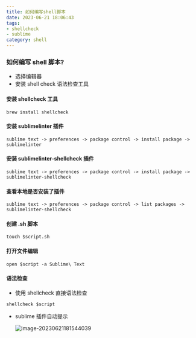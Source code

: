```yaml
---
title: 如何编写shell脚本
date: 2023-06-21 18:06:43
tags: 
- shellcheck
- sublime
category: shell
---
```



### 如何编写 shell  脚本?

* 选择编辑器
* 安装 shell check 语法检查工具

#### 安装 shellcheck 工具

```shell
brew install shellcheck
```

<!--more-->

#### 安装 sublimelinter 插件

```text
sublime text -> preferences -> package control -> install package -> sublimelinter
```

#### 安装 sublimelinter-shellcheck 插件

```text
sublime text -> preferences -> package control -> install package -> sublimelinter-shellcheck
```

#### 查看本地是否安装了插件

```text
sublime text -> preferences -> package control -> list packages -> sublimelinter-shellcheck
```

#### 创建 .sh 脚本

```shell
touch $script.sh 
```

#### 打开文件编辑

```shell
open $script -a Sublime\ Text 
```

#### 语法检查

* 使用 shellcheck 直接语法检查

```shell
shellcheck $script
```

* sublime 插件自动提示

  ![image-20230621181544039](https://p.ipic.vip/r5wmbd.png)
